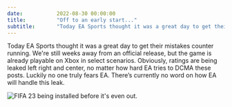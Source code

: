 ```yaml
---
date: 			2022-08-30 00:00:00
title: 			"Off to an early start..."
subtitle: 		"Today EA Sports thought it was a great day to get their mistakes counter running."
---
```


Today EA Sports thought it was a great day to get their mistakes counter running. We're still weeks away from an official release, but the game is already playable on Xbox in select scenarios. Obviously, ratings are being leaked left right and center, no matter how hard EA tries to DCMA these posts. Luckily no one truly fears EA. There’s currently no word on how EA will handle this leak.

<img src="{{site.baseurl}}/assets/images/fifa23-xbox.jpg" alt="FIFA 23 being installed before it's even out."/>